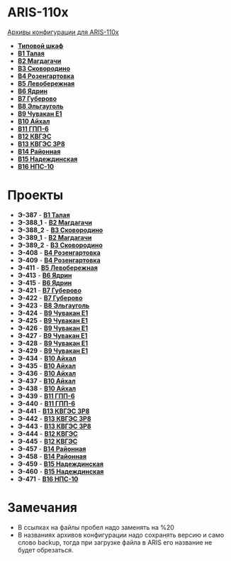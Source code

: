 ARIS-110x
=========

[Архивы конфигурации для ARIS-110x](https://confluence.prosyst.ru/pages/viewpage.action?pageId=71600433)

- **[Типовой шкаф](Типовой%20шкаф/README.md)**
- **[B1 Талая](B1%20Талая/README.md)**
- **[B2 Магдагачи](B2%20Магдагачи/README.md)**
- **[B3 Сковородино](B3%20Сковородино/README.md)**
- **[B4 Розенгартовка](B4%20Розенгартовка/README.md)**
- **[B5 Левобережная](B5%20Левобережная/README.md)**
- **[B6 Ядрин](B6%20Ядрин/README.md)**
- **[B7 Губерово](B7%Губерово/README.md)**
- **[B8 Эльгауголь](B8%20Эльгауголь/README.md)**
- **[B9 Чувакан E1](B9%20Чувакан%20E1/README.md)**
- **[B10 Айхал](B10%20Айхал/README.md)**
- **[B11 ГПП-6](B11%20ГПП-6/README.md)**
- **[B12 КВГЭС](B12%20КВГЭС/README.md)**
- **[B13 КВГЭС 3Р8](B13%20КВГЭС%203Р8/README.md)**
- **[B14 Районная](B14%20Районная/README.md)**
- **[B15 Надеждинская](B15%20Надеждинская/README.md)**
- **[B16 НПС-10](B16%20НПС-10/README.md)**


# Проекты

- **Э-387**      - **[B1 Талая](B1%20Талая/README.md)**
- **Э-388_1**    - **[B2 Магдагачи](B2%20Магдагачи/README.md)**
- **Э-388_2**    - **[B3 Сковородино](B3%20Сковородино/README.md)**
- **Э-389_1**    - **[B2 Магдагачи](B2%20Магдагачи/README.md)**
- **Э-389_2**    - **[B3 Сковородино](B3%20Сковородино/README.md)**
- **Э-408**      - **[B4 Розенгартовка](B4%20Розенгартовка/README.md)**
- **Э-409**      - **[B4 Розенгартовка](B4%20Розенгартовка/README.md)**
- **Э-411**      - **[B5 Левобережная](B5%20Левобережная/README.md)**
- **Э-413**      - **[B6 Ядрин](B6%20Ядрин/README.md)**
- **Э-415**      - **[B6 Ядрин](B6%20Ядрин/README.md)**
- **Э-421**      - **[B7 Губерово](B7%Губерово/README.md)**
- **Э-422**      - **[B7 Губерово](B7%Губерово/README.md)**
- **Э-423**      - **[B8 Эльгауголь](B8%Эльгауголь/README.md)**
- **Э-424**      - **[B9 Чувакан E1](B9%20Чувакан%20E1/README.md)**
- **Э-425**      - **[B9 Чувакан E1](B9%20Чувакан%20E1/README.md)**
- **Э-426**      - **[B9 Чувакан E1](B9%20Чувакан%20E1/README.md)**
- **Э-427**      - **[B9 Чувакан E1](B9%20Чувакан%20E1/README.md)**
- **Э-428**      - **[B9 Чувакан E1](B9%20Чувакан%20E1/README.md)**
- **Э-429**      - **[B9 Чувакан E1](B9%20Чувакан%20E1/README.md)**
- **Э-434**      - **[B10 Айхал](B10%20Айхал/README.md)**
- **Э-435**      - **[B10 Айхал](B10%20Айхал/README.md)**
- **Э-436**      - **[B10 Айхал](B10%20Айхал/README.md)**
- **Э-437**      - **[B10 Айхал](B10%20Айхал/README.md)**
- **Э-438**      - **[B10 Айхал](B10%20Айхал/README.md)**
- **Э-439**      - **[B11 ГПП-6](B11%20ГПП-6/README.md)**
- **Э-440**      - **[B11 ГПП-6](B11%20ГПП-6/README.md)**
- **Э-441**      - **[B13 КВГЭС 3Р8](B13%20КВГЭС%203Р8/README.md)**
- **Э-442**      - **[B13 КВГЭС 3Р8](B13%20КВГЭС%203Р8/README.md)**
- **Э-443**      - **[B13 КВГЭС 3Р8](B13%20КВГЭС%203Р8/README.md)**
- **Э-444**      - **[B12 КВГЭС](B12%20КВГЭС/README.md)**
- **Э-445**      - **[B12 КВГЭС](B12%20КВГЭС/README.md)**
- **Э-457**      - **[B14 Районная](B14%20Районная/README.md)**
- **Э-458**      - **[B14 Районная](B14%20Районная/README.md)**
- **Э-459**      - **[B15 Надеждинская](B15%20Надеждинская/README.md)**
- **Э-460**      - **[B15 Надеждинская](B15%20Надеждинская/README.md)**
- **Э-471**      - **[B16 НПС-10](B16%20НПС-10/README.md)**


# Замечания

- В ссылках на файлы пробел надо заменять на %20
- В названиях архивов конфигурации надо сохранять версию и само слово backup, тогда при загрузке файла в ARIS его название не будет обрезаться.


